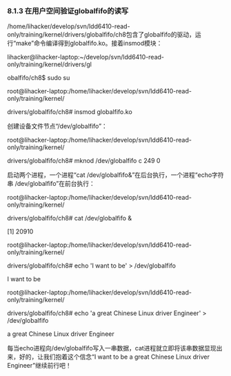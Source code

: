 ### 8.1.3 在用户空间验证globalfifo的读写

/home/lihacker/develop/svn/ldd6410-read-only/training/kernel/drivers/globalfifo/ch8包含了globalfifo的驱动，运行“make”命令编译得到globalfifo.ko。接着insmod模块：

lihacker@lihacker-laptop:~/develop/svn/ldd6410-read-only/training/kernel/drivers/gl 
 
 obalfifo/ch8$ 
 sudo su

root@lihacker-laptop:/home/lihacker/develop/svn/ldd6410-read-only/training/kernel/ 
 
 drivers/globalfifo/ch8# 
 insmod globalfifo.ko

创建设备文件节点“/dev/globalfifo”：

root@lihacker-laptop:/home/lihacker/develop/svn/ldd6410-read-only/training/kernel/ 
 
 drivers/globalfifo/ch8# mknod /dev/globalfifo c 249 0

启动两个进程，一个进程“cat /dev/globalfifo&”在后台执行，一个进程“echo字符串 /dev/globalfifo”在前台执行：

root@lihacker-laptop:/home/lihacker/develop/svn/ldd6410-read-only/training/kernel/ 
 
 drivers/globalfifo/ch8# 
 cat /dev/globalfifo & 
 
 [1] 20910

root@lihacker-laptop:/home/lihacker/develop/svn/ldd6410-read-only/training/kernel/ 
 
 drivers/globalfifo/ch8# 
 echo 'I want to be' > /dev/globalfifo 
 
 
 I want to be

root@lihacker-laptop:/home/lihacker/develop/svn/ldd6410-read-only/training/kernel/ 
 
 drivers/globalfifo/ch8# echo 'a great Chinese Linux driver Engineer' > /dev/globalfifo 
 
 
 a great Chinese Linux driver Engineer

每当echo进程向/dev/globalfifo写入一串数据，cat进程就立即将该串数据显现出来，好的，让我们抱着这个信念“I want to be a great Chinese Linux driver Engineer”继续前行吧！



